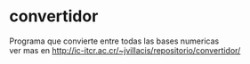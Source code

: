 # convertidor
Programa que convierte entre todas las bases numericas <br>
ver mas en http://ic-itcr.ac.cr/~jvillacis/repositorio/convertidor/
